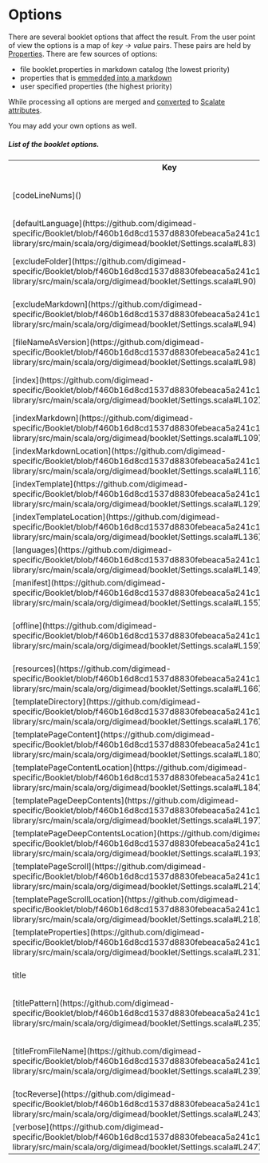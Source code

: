 Options
=======

There are several booklet options that affect the result. From the user point of view the options is a map of *key -> value* pairs. These pairs are held by [Properties][pr]. There are few sources of options:

* file booklet.properties in markdown catalog (the lowest priority)
* properties that is [emmedded into a markdown][embed]
* user specified properties (the highest priority)

While processing all options are merged and [converted][cv] to [Scalate attributes][sc].

You may add your own options as well.

##### List of the booklet options.

<table>
  <tr>
    <th>Key</th><th>Description</th><th>Example Values</th><th>Notes</th>
  </tr>
  <tr>
    <td>[codeLineNums]()</td>
    <td>Flag indicating whether the line numbers in code should be visible.</td>
    <td>Y/N</td>
    <td>changed by user</td>
  </tr>
  <tr>
    <td>[defaultLanguage](https://github.com/digimead-specific/Booklet/blob/f460b16d8cd1537d8830febeaca5a241c192d21a/booklet-library/src/main/scala/org/digimead/booklet/Settings.scala#L83)</td>
    <td>A name of the default language.</td>
    <td>en</td>
    <td>changed by user</td>
  </tr>
  <tr>
    <td>[excludeFolder](https://github.com/digimead-specific/Booklet/blob/f460b16d8cd1537d8830febeaca5a241c192d21a/booklet-library/src/main/scala/org/digimead/booklet/Settings.scala#L90)</td>
    <td>An exclude regexp that applied to booklet markdowns.</td>
    <td>[\d+](https://github.com/digimead-specific/Booklet/blob/f460b16d8cd1537d8830febeaca5a241c192d21a/booklet-library/src/main/scala/org/digimead/booklet/template/BookletStorage.scala#L137)</td>
    <td>changed by user</td>
  </tr>
  <tr>
    <td>[excludeMarkdown](https://github.com/digimead-specific/Booklet/blob/f460b16d8cd1537d8830febeaca5a241c192d21a/booklet-library/src/main/scala/org/digimead/booklet/Settings.scala#L94)</td>
    <td>An exclude regexp that applied to booklet markdowns.</td>
    <td>[\d+](https://github.com/digimead-specific/Booklet/blob/f460b16d8cd1537d8830febeaca5a241c192d21a/booklet-library/src/main/scala/org/digimead/booklet/template/BookletStorage.scala#L193)</td>
    <td>changed by user</td>
  </tr>
  <tr>
    <td>[fileNameAsVersion](https://github.com/digimead-specific/Booklet/blob/f460b16d8cd1537d8830febeaca5a241c192d21a/booklet-library/src/main/scala/org/digimead/booklet/Settings.scala#L98)</td>
    <td>A name of the file with an index content.</td>
    <td>Y/N</td>
    <td>changed by user</td>
  </tr>
  <tr>
    <td>[index](https://github.com/digimead-specific/Booklet/blob/f460b16d8cd1537d8830febeaca5a241c192d21a/booklet-library/src/main/scala/org/digimead/booklet/Settings.scala#L102)</td>
    <td>Flag indicating whether the index should be generated.</td>
    <td>Y/N</td>
    <td>changed by user</td>
  </tr>
  <tr>
    <td>[indexMarkdown](https://github.com/digimead-specific/Booklet/blob/f460b16d8cd1537d8830febeaca5a241c192d21a/booklet-library/src/main/scala/org/digimead/booklet/Settings.scala#L109)</td>
    <td>A name of the file with an index content.</td>
    <td>index.markdown</td>
    <td>changed by user</td>
  </tr>
  <tr>
    <td>[indexMarkdownLocation](https://github.com/digimead-specific/Booklet/blob/f460b16d8cd1537d8830febeaca5a241c192d21a/booklet-library/src/main/scala/org/digimead/booklet/Settings.scala#L116)</td>
    <td>Full path to indexMarkdown.</td>
    <td>/full/path/to/index.markdown</td>
    <td>[changed by application](https://github.com/digimead-specific/Booklet/blob/f460b16d8cd1537d8830febeaca5a241c192d21a/booklet-library/src/main/scala/org/digimead/booklet/Settings.scala#L247)</td>
  </tr>
  <tr>
    <td>[indexTemplate](https://github.com/digimead-specific/Booklet/blob/f460b16d8cd1537d8830febeaca5a241c192d21a/booklet-library/src/main/scala/org/digimead/booklet/Settings.scala#L129)</td>
    <td>A name of the file with the index template.</td>
    <td>index.scaml</td>
    <td>changed by user</td>
  </tr>
  <tr>
    <td>[indexTemplateLocation](https://github.com/digimead-specific/Booklet/blob/f460b16d8cd1537d8830febeaca5a241c192d21a/booklet-library/src/main/scala/org/digimead/booklet/Settings.scala#L136)</td>
    <td>Full path to indexTemplate.</td>
    <td>/full/path/to/index.scaml</td>
    <td>[changed by application](https://github.com/digimead-specific/Booklet/blob/f460b16d8cd1537d8830febeaca5a241c192d21a/booklet-library/src/main/scala/org/digimead/booklet/template/BookletStorage.scala#L259)</td>
  </tr>
  <tr>
    <td>[languages](https://github.com/digimead-specific/Booklet/blob/f460b16d8cd1537d8830febeaca5a241c192d21a/booklet-library/src/main/scala/org/digimead/booklet/Settings.scala#L149)</td>
    <td>A list of the booklet languages.</td>
    <td>en, ja, ru</td>
    <td>changed by user</td>
  </tr>
  <tr>
    <td>[manifest](https://github.com/digimead-specific/Booklet/blob/f460b16d8cd1537d8830febeaca5a241c192d21a/booklet-library/src/main/scala/org/digimead/booklet/Settings.scala#L155)</td>
    <td>A name of the file with site manifest for offline usage.</td>
    <td>booklet.manifest</td>
    <td>changed by user</td>
  </tr>
  <tr>
    <td>[offline](https://github.com/digimead-specific/Booklet/blob/f460b16d8cd1537d8830febeaca5a241c192d21a/booklet-library/src/main/scala/org/digimead/booklet/Settings.scala#L159)</td>
    <td>Flag indicating whether the generated content should support offline mode.</td>
    <td>Y/N</td>
    <td>changed by user</td>
  </tr>
  <tr>
    <td>[resources](https://github.com/digimead-specific/Booklet/blob/f460b16d8cd1537d8830febeaca5a241c192d21a/booklet-library/src/main/scala/org/digimead/booklet/Settings.scala#L166)</td>
    <td>Full path to user container with booklet template.</td>
    <td>[/full/path/to/directory/with/template](https://github.com/digimead-specific/Booklet/blob/f460b16d8cd1537d8830febeaca5a241c192d21a/booklet-library/src/main/scala/org/digimead/booklet/template/BookletStorage.scala#L299)</td>
    <td>changed by user</td>
  </tr>
  <tr>
    <td>[templateDirectory](https://github.com/digimead-specific/Booklet/blob/f460b16d8cd1537d8830febeaca5a241c192d21a/booklet-library/src/main/scala/org/digimead/booklet/Settings.scala#L176)</td>
    <td>A name of the template directory.</td>
    <td>template</td>
    <td>changed by user</td>
  </tr>
  <tr>
    <td>[templatePageContent](https://github.com/digimead-specific/Booklet/blob/f460b16d8cd1537d8830febeaca5a241c192d21a/booklet-library/src/main/scala/org/digimead/booklet/Settings.scala#L180)</td>
    <td>A name of the PageContent template.</td>
    <td>pageContent.scaml</td>
    <td>changed by user</td>
  </tr>
  <tr>
    <td>[templatePageContentLocation](https://github.com/digimead-specific/Booklet/blob/f460b16d8cd1537d8830febeaca5a241c192d21a/booklet-library/src/main/scala/org/digimead/booklet/Settings.scala#L184)</td>
    <td>Full path to PageContent template.</td>
    <td>/full/path/to/pageContent.scaml</td>
    <td>[changed by application](https://github.com/digimead-specific/Booklet/blob/f460b16d8cd1537d8830febeaca5a241c192d21a/booklet-library/src/main/scala/org/digimead/booklet/template/BookletStorage.scala#L263)</td>
  </tr>
  <tr>
    <td>[templatePageDeepContents](https://github.com/digimead-specific/Booklet/blob/f460b16d8cd1537d8830febeaca5a241c192d21a/booklet-library/src/main/scala/org/digimead/booklet/Settings.scala#L197)</td>
    <td>A name of the PageDeepContents template.</td>
    <td>pageDeepContents.scaml</td>
    <td>changed by user</td>
  </tr>
  <tr>
    <td>[templatePageDeepContentsLocation](https://github.com/digimead-specific/Booklet/blob/f460b16d8cd1537d8830febeaca5a241c192d21a/booklet-library/src/main/scala/org/digimead/booklet/Settings.scala#L193)</td>
    <td>Full path to PageDeepContents template.</td>
    <td>/full/path/to/pageDeepContents.scaml</td>
    <td>[changed by application](https://github.com/digimead-specific/Booklet/blob/f460b16d8cd1537d8830febeaca5a241c192d21a/booklet-library/src/main/scala/org/digimead/booklet/template/BookletStorage.scala#L267)</td>
  </tr>
  <tr>
    <td>[templatePageScroll](https://github.com/digimead-specific/Booklet/blob/f460b16d8cd1537d8830febeaca5a241c192d21a/booklet-library/src/main/scala/org/digimead/booklet/Settings.scala#L214)</td>
    <td>A name of the PageScroll template.</td>
    <td>pageScroll.scaml</td>
    <td>changed by user</td>
  </tr>
  <tr>
    <td>[templatePageScrollLocation](https://github.com/digimead-specific/Booklet/blob/f460b16d8cd1537d8830febeaca5a241c192d21a/booklet-library/src/main/scala/org/digimead/booklet/Settings.scala#L218)</td>
    <td>Full path to PageScroll template.</td>
    <td>/full/path/to/pageScroll.scaml</td>
    <td>[changed by application](https://github.com/digimead-specific/Booklet/blob/f460b16d8cd1537d8830febeaca5a241c192d21a/booklet-library/src/main/scala/org/digimead/booklet/template/BookletStorage.scala#L271)</td>
  </tr>
  <tr>
    <td>[templateProperties](https://github.com/digimead-specific/Booklet/blob/f460b16d8cd1537d8830febeaca5a241c192d21a/booklet-library/src/main/scala/org/digimead/booklet/Settings.scala#L231)</td>
    <td>A name of the file with template properties.</td>
    <td>booklet.properties</td>
    <td>changed by user</td>
  </tr>
  <tr>
    <td>title</td>
    <td>Page title.</td>
    <td>[My Title](https://github.com/digimead-specific/Booklet/blob/f460b16d8cd1537d8830febeaca5a241c192d21a/booklet-library/src/main/scala/org/digimead/booklet/content/Leaf.scala#L36)</td>
    <td>changed by user</td>
  </tr>
  <tr>
    <td>[titlePattern](https://github.com/digimead-specific/Booklet/blob/f460b16d8cd1537d8830febeaca5a241c192d21a/booklet-library/src/main/scala/org/digimead/booklet/Settings.scala#L235)</td>
    <td>Title pattern that applied to each page title (not to the content title).</td>
    <td>[{{{ %s }}}](https://github.com/digimead-specific/Booklet/blob/f460b16d8cd1537d8830febeaca5a241c192d21a/booklet-library/src/main/scala/org/digimead/booklet/content/Leaf.scala#L36)</td>
    <td>changed by user</td>
  </tr>
  <tr>
    <td>[titleFromFileName](https://github.com/digimead-specific/Booklet/blob/f460b16d8cd1537d8830febeaca5a241c192d21a/booklet-library/src/main/scala/org/digimead/booklet/Settings.scala#L239)</td>
    <td>Flag indicating whether page title should be generated from the file name.</td>
    <td>Y/N</td>
    <td>changed by user</td>
  </tr>
  <tr>
    <td>[tocReverse](https://github.com/digimead-specific/Booklet/blob/f460b16d8cd1537d8830febeaca5a241c192d21a/booklet-library/src/main/scala/org/digimead/booklet/Settings.scala#L243)</td>
    <td>Flag with toc sort order.</td>
    <td>Y/N</td>
    <td>changed by user</td>
  </tr>
  <tr>
    <td>[verbose](https://github.com/digimead-specific/Booklet/blob/f460b16d8cd1537d8830febeaca5a241c192d21a/booklet-library/src/main/scala/org/digimead/booklet/Settings.scala#L247)</td>
    <td>Flag indicating whether the library should be verbose.</td>
    <td>Y/N</td>
    <td>[changed by user or application](https://github.com/digimead-specific/Booklet/blob/f460b16d8cd1537d8830febeaca5a241c192d21a/booklet-app/src/main/scala/org/digimead/booklet/Application.scala#L104)</td>
  </tr>
</table>

[pr]: http://docs.oracle.com/javase/6/docs/api/java/util/Properties.html
[embed]: http://pamflet.databinder.net/Template+Properties.html#Properties+Front+Matter
[sc]: http://scalate.fusesource.org/documentation/scalate-embedding-guide.html#Passing_Data_to_the_Template
[cv]: https://github.com/digimead-specific/Booklet/blob/f460b16d8cd1537d8830febeaca5a241c192d21a/booklet-library/src/main/scala/org/digimead/booklet/template/Printer.scala#L67
